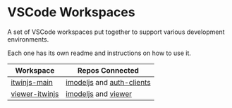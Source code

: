 # VSCode Workspaces

A set of VSCode workspaces put together to support various development environments.

Each one has its own readme and instructions on how to use it.

| Workspace | Repos Connected |
| - | - |
| [itwinjs-main](./itwinjs-main) | [imodeljs](github.com/imodeljs/imodeljs) and [auth-clients](https://github.com/itwin/auth-clients) |
| [viewer-itwinjs](./viewer-itwinjs) | [imodeljs](github.com/imodeljs/imodeljs) and [viewer](github.com/itwin/viewer) |
